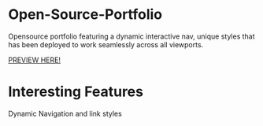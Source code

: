 # Open-Source-Portfolio

Opensource portfolio featuring a dynamic interactive nav, unique styles that has been deployed to work seamlessly across all viewports.
</HR>
<a href="https://htmlpreview.github.io/?https://github.com/elijahpereira/Open-Source-Porfolio/blob/main/index.html">PREVIEW HERE!</a>

# Interesting Features
Dynamic Navigation and link styles
